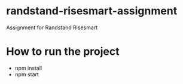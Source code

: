 # randstand-risesmart-assignment
Assignment for Randstand Risesmart

# How to run the project
- npm install
- npm start